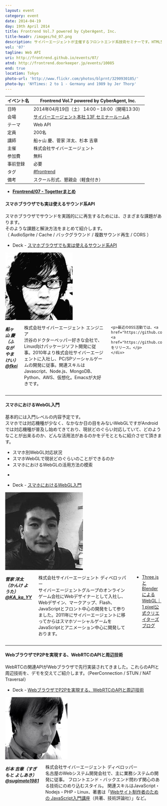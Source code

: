 ```yaml
---
layout: event
category: event
date: 2014-04-19
day: 19th April 2014
title: Frontrend Vol.7 powered by CyberAgent, Inc.
title-headr: /images/hd_07.png
description: サイバーエージェントが主催するフロントエンド系技術セミナーです。HTML5/CSS3やJavaScriptのトレンドやノウハウ等を惜しみなくお伝えします。
vol: '07'
tagline: Web API
uri: http://frontrend.github.io/events/07/
atnd: http://frontrend.doorkeeper.jp/events/10085
end: true
location: Tokyo
photo-url: 'http://www.flickr.com/photos/blprnt/3290930185/'
photo-by: 'NYTimes: 2 to 1 - Germany and 1989 by Jer Thorp'
---
```


イベント名 |Frontrend Vol.7 powered by CyberAgent, Inc.
---------|---------------------------------------------------------------
日時     |2014年04月19日（土） 14:00 – 18:00（開場13:30）
会場     |[サイバーエージェント本社 13F セミナールームA](http://www.cyberagent.co.jp/access_print/id=7035)
テーマ   |Web API
定員     |200名
講師     |船ヶ山 慶、菅家 洋太、杉本 吉章
主催     |株式会社サイバーエージェント
参加費    |無料
事前登録  |必要
タグ     |[#frontrend](https://twitter.com/search?q=%23frontrend)
備考     |スクール形式、懇親会（軽食付き）

+ __[Frontrend/07 - Togetterまとめ](http://togetter.com/li/656950)__

<h4 id="fkei">スマホブラウザでも実は使えるサウンド系API</h4>

スマホブラウザでサウンドを実践的にに再生するためには、さまざまな課題があります。  
そのような課題と解決方法をまとめて紹介します。  
（ AudioSprite / Cache / バックグラウンド / 複数サウンド再生 / CORS ）

+ <span class="label secondary radius">Deck</span> - [スマホブラウザでも実は使えるサウンド系API](http://www.slideshare.net/fkei/frontrend-vol7-html5-audio)

<div class="row">
    <div class="large-3 columns">
        <img src="/images/speakers/fkei.jpg">
    </div>
    <div class="large-9 columns"><h5>船ヶ山 慶（ふながやま けい）<a href="https://twitter.com/fkei">@fkei</a></h5>
    <p>株式会社サイバーエージェント エンジニア<br>
    渋谷のドクターペッパー好きな会社で、Linux向けパッケージソフト開発に従事。2010年より株式会社サイバーエージェントに入社し、PC/SPソーシャルゲームの開発に従事。関連スキルはJavascript、Node.js、MongoDB、Python、AWS、仮想化。Emacsが大好きです。</p>

    <p>最近のOSS活動では、<a href="https://github.com/CyberAgent/beez">beez</a>, <a  href="https://github.com/CyberAgent/boombox.js">boombox</a>をリリース。</p>
    </div>
</div>

---

<h4 id="kanke">スマホにおけるWebGL入門</h4>

基本的には入門レベルの内容予定です。  
スマホでは対応機種が少なく、なかなか日の目をみないWebGLですがAndroidでは対応機種が普及し始めてきており、現状どのぐらい対応していて、どのようなことが出来るのか、どんな活用法があるのかをデモとともに紹介させて頂きます。

+ スマホ別WebGL対応状況
+ スマホWebGLで現状どのぐらいのことができるのか
+ スマホにおけるWebGLの活用方法の模索 

-

+ <span class="label secondary radius">Deck</span> - [スマホにおけるWebGL入門](http://www.slideshare.net/YohtaKanke/frontrend-web-glslideshare)

<div class="row">
    <div class="large-3 columns">
        <img src="/images/speakers/kanke.jpg">
    </div>
    <div class="large-9 columns"><h5>菅家 洋太（かんけ ようた）<a href="https://twitter.com/KA_ka_YY">@KA_ka_YY</a></h5>
    <p>株式会社サイバーエージェント ディベロッパー<br>
    サイバーエージェントグループのオンラインゲーム会社にWebデザイナーとして入社し、Webデザイン、マークアップ、Flash、JavaScriptとフロント中心の開発をして参りました。2011年にサイバーエージェントに移ってからはスマホソーシャルゲームをJavaScriptとアニメーション中心に開発しております。</p>
    <ul><li><a href="http://ameblo.jp/ca-1pixel/entry-11247273137.html">Three.jsとBlenderによるWebGL｜1 pixel公式クリエイターズブログ</a></li></ul>
</div>
</div>

---
<h4 id="sugimoto">WebブラウザでP2Pを実現する、WebRTCのAPIと周辺技術</h4>

WebRTCの関連APIがWebブラウザで先行実装されてきました。これらのAPIと周辺技術を、デモを交えてご紹介します。（PeerConnection / STUN / NAT Traversal）

+ <span class="label secondary radius">Deck</span> - [WebブラウザでP2Pを実現する、WebRTCのAPIと周辺技術](http://www.slideshare.net/yoshiakisugimoto9/webrtc-slide)

<div class="row">
    <div class="large-3 columns">
        <img src="/images/speakers/sugimoto.jpg">
    </div>
    <div class="large-9 columns"><h5>杉本 吉章（すぎもと よしあき）<a href="https://twitter.com/sugimoto1981">@sugimoto1981</a></h5>
    <p>株式会社サイバーエージェント ディベロッパー<br>
    名古屋のWebシステム開発会社で、主に業務システムの開発に従事。
フロントエンド・バックエンド問わず関心のある技術にのめり込むスタイル。
関連スキルはJavaScript・Nodejs・PHP・Linux、著書は「<a href="http://www.amazon.co.jp/dp/4774145246/">Webサイト制作者のための JavaScript入門講座</a>（共著、技術評論社）」など。</p>
    </div>
</div>
